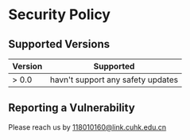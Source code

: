 <!--
 * @Author: liziwei01
 * @Date: 2022-03-03 16:25:21
 * @LastEditors: liziwei01
 * @LastEditTime: 2022-03-03 16:30:50
 * @Description: file content
-->
# Security Policy

## Supported Versions

| Version | Supported          |
| ------- | ------------------ |
| > 0.0   | havn't support any safety updates     |

## Reporting a Vulnerability

Please reach us by 118010160@link.cuhk.edu.cn
